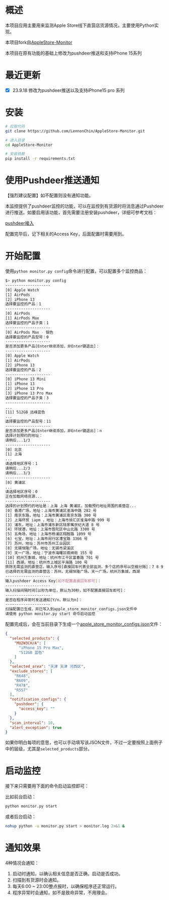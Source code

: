 # 概述

本项目应用主要用来监测Apple Store线下直营店货源情况，主要使用Python实现。

本项目fork自[AppleStore-Monitor](https://github.com/LennonChin/AppleStore-Monitor)

本项目在原有功能的基础上修改为pushdeer推送和支持iPhone 15系列

# 最近更新

- [x] 23.9.18 修改为pushdeer推送以及支持iPhone15 pro 系列

# 安装

```bash
# 拉取代码 
git clone https://github.com/LennonChin/AppleStore-Monitor.git

# 进入目录
cd AppleStore-Monitor

# 安装依赖
pip install -r requirements.txt
```

# 使用Pushdeer推送通知

【强烈建议配置】如不配置则没有通知功能。

本监控提供了pushdeer监控的功能，可以在监控到有货源时将消息通过Pushdeer进行推送。如要启用该功能，首先需要注册安装pushdeer，详细可参考文档：

[pushdeer接入](https://www.pushdeer.com/)

配置完毕后，记下相关的Access Key，后面配置时需要用到。


# 开始配置

使用`python monitor.py config`命令进行配置，可以配置多个监控商品：

```bash
$> python monitor.py config
--------------------
[0] Apple Watch
[1] AirPods
[2] iPhone 13
选择要监控的产品：1
--------------------
[0] AirPods
[1] AirPods Max
选择要监控的产品子类：1
--------------------
[0] AirPods Max - 银色
选择要监控的产品型号：0
--------------------
是否添加更多产品[Enter继续添加，非Enter键退出]：
--------------------
[0] Apple Watch
[1] AirPods
[2] iPhone 13
选择要监控的产品：2
--------------------
[0] iPhone 13 Mini
[1] iPhone 13
[2] iPhone 13 Pro
[3] iPhone 13 Pro Max
选择要监控的产品子类：3
--------------------
...
[11] 512GB 远峰蓝色
...
选择要监控的产品型号：11
--------------------
是否添加更多产品[Enter继续添加，非Enter键退出]：n
选择计划预约的地址：
请稍后...1/3
--------------------
[0] 北京
[1] 上海
...
请选择地区序号：1
请稍后...2/3
请稍后...3/3
--------------------
[0] 黄浦区
...
请选择地区序号：0
正在加载网络资源...
--------------------
选择的计划预约的地址是：上海 上海 黄浦区，加载预约地址周围的直营店...
[0] 香港广场，地址：上海市黄浦区淮海中路 282 号
[1] 南京东路，地址：上海市黄浦区南京东路 300 号
[2] 上海环贸 iapm ，地址：上海市徐汇区淮海中路 999 号
[3] 浦东，地址：上海市浦东新区陆家嘴世纪大道 8 号
[4] 环球港，地址：上海市普陀区中山北路 3300 号
[5] 五角场，地址：上海市杨浦区翔殷路 1099 号
[6] 七宝，地址：上海市闵行区漕宝路 3366 号 
[7] 苏州，地址：苏州市苏州工业园区
[8] 无锡恒隆广场，地址：无锡市梁溪区
[9] 天一广场，地址：宁波市海曙区碶闸街 155 号
[10] 杭州万象城，地址：杭州市江干区富春路 701 号
[11] 西湖，地址：杭州市上城区平海路 100 号
排除无需监测的直营店，输入序号[直接回车代表全部监测，多个店的序号以空格分隔]：7 8 9 10 11
已选择的无需监测的直营店：苏州，无锡恒隆广场，天一广场，杭州万象城，西湖
--------------------
输入pushdeer Access Key[如不配置直接回车即可]：
--------------------
输入扫描间隔时间[以秒为单位，默认为30秒，如不配置直接回车即可]：
--------------------
是否在程序异常时发送通知[Y/n，默认为n]：
--------------------
扫描配置已生成，并已写入到apple_store_monitor_configs.json文件中
请使用 python monitor.py start 命令启动监控
```

配置完成后，会在当前目录下生成一个[apple_store_monitor_configs.json](https://github.com/LennonChin/AppleStore-Monitor/blob/main/apple_store_monitor_configs.json)文件：

```json
{
  "selected_products": {
    "MU2W3CH/A": [
      "iPhone 15 Pro Max",
      "512GB 蓝色"
    ]
  },
  "selected_area": "天津 天津 河西区",
  "exclude_stores": [
    "R648",
    "R609",
    "R478",
    "R557"
  ],
  "notification_configs": {
    "pushdeer": {
      "access_key": ""
    }
  },
  "scan_interval": 10,
  "alert_exception": true
}
```

如果你明白每项的意思，也可以手动填写该JSON文件，不过一定要按照上面例子中的层级，尤其是`selected_products`部分。


# 启动监控

接下来只需要用下面的命令启动监控即可：

比如前台启动：

```bash
python monitor.py start
```

或者后台启动：

```bash
nohup python -u monitor.py start > monitor.log 2>&1 &
```

# 通知效果

4种情况会通知：

1. 启动时通知，以确认相关信息是否正确，启动是否成功。
2. 扫描到有货源时会通知。
3. 每天6:00 ~ 23:00整点报时，以确保程序还正常运行。
4. 程序异常时会通知，如不是致命异常，不用理会。
